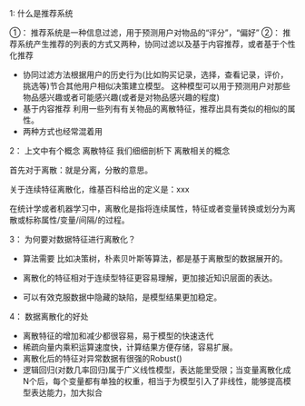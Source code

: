 1:  什么是推荐系统

①： 推荐系统是一种信息过滤，用于预测用户对物品的“评分”，“偏好”
②： 推荐系统产生推荐的列表的方式又两种，协同过滤以及基于内容推荐，或者基于个性化推荐

- 协同过滤方法根据用户的历史行为(比如购买记录，选择，查看记录，评价，挑选等)节合其他用户相似决策建立模型。
这种模型可以用于预测用户对那些物品感兴趣或者可能感兴趣(或者是对物品感兴趣的程度)
- 基于内容推荐 利用一些列有有关物品的离散特征，推荐出具有类似的相似的属性。
- 两种方式也经常混着用

2： 上文中有个概念 离散特征 我们细细剖析下 离散相关的概念

首先对于离散：就是分离，分散的意思。

关于连续特征离散化，维基百科给出的定义是：xxx

在统计学或者机器学习中，离散化是指将连续属性，特征或者变量转换或划分为离散或标称属性/变量/间隔/的过程。

3： 为何要对数据特征进行离散化？
- 算法需要
比如决策树，朴素贝叶斯等算法，都是基于离散型的数据展开的。

- 离散化的特征相对于连续型特征更容易理解，更加接近知识层面的表达。
- 可以有效克服数据中隐藏的缺陷，是模型结果更加稳定。

4： 数据离散化的好处
- 离散特征的增加和减少都很容易，易于模型的快速迭代
- 稀疏向量内乘积运算速度快，计算结果方便存储，容易扩展。
- 离散化后的特征对异常数据有很强的Robust()
- 逻辑回归(对数几率回归)属于广义线性模型，表达能里受限；当变量离散化成N个后，每个变量都有单独的权重，相当于为模型引入了非线性，能够提高模型表达能力，加大拟合
